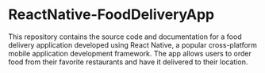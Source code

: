 # ReactNative-FoodDeliveryApp
This repository contains the source code and documentation for a food delivery application developed using React Native, a popular cross-platform mobile application development framework. The app allows users to order food from their favorite restaurants and have it delivered to their location.
